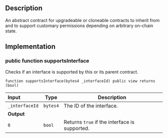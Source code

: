 ## Description

An abstract contract for upgradeable or cloneable contracts to inherit from and to support customary permissions depending on arbitrary on-chain state.

## Implementation

### public function supportsInterface

Checks if an interface is supported by this or its parent contract.

```solidity
function supportsInterface(bytes4 _interfaceId) public view returns (bool)
```

| Input          | Type     | Description                                   |
| :------------- | -------- | --------------------------------------------- |
| `_interfaceId` | `bytes4` | The ID of the interface.                      |
| **Output**     |          |
| `0`            | `bool`   | Returns `true` if the interface is supported. |

<!--CONTRACT_END-->
